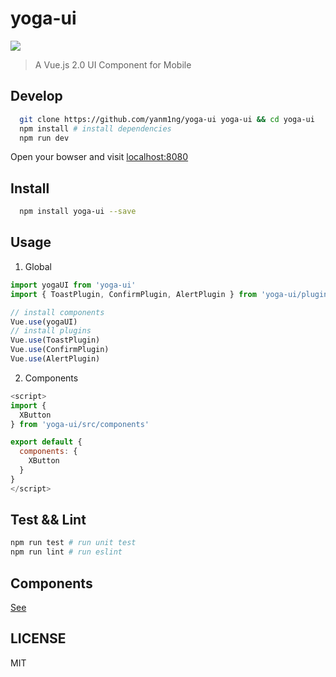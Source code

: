 # yoga-ui

![](https://travis-ci.org/yanm1ng/yoga-ui.svg?branch=develop)

> A Vue.js 2.0 UI Component for Mobile

## Develop

```bash
  git clone https://github.com/yanm1ng/yoga-ui yoga-ui && cd yoga-ui
  npm install # install dependencies
  npm run dev
```
Open your bowser and visit [localhost:8080](http://localhost:8080)

## Install

```bash
  npm install yoga-ui --save
```

## Usage

1. Global
```javascript
import yogaUI from 'yoga-ui'
import { ToastPlugin, ConfirmPlugin, AlertPlugin } from 'yoga-ui/plugins'

// install components
Vue.use(yogaUI)
// install plugins
Vue.use(ToastPlugin)
Vue.use(ConfirmPlugin)
Vue.use(AlertPlugin)
```

2. Components
```javascript
<script>
import {
  XButton
} from 'yoga-ui/src/components'

export default {
  components: {
    XButton
  }
}
</script>
```

## Test && Lint

```bash
npm run test # run unit test
npm run lint # run eslint
```

## Components

[See](https://github.com/yanm1ng/yoga-ui/tree/master/src/components)

## LICENSE

MIT
